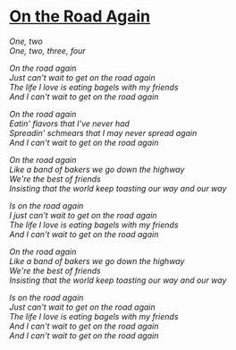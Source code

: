 [On the Road Again](https://www.youtube.com/watch?v=dBN86y30Ufc)
===========

*One, two*  
*One, two, three, four*  

*On the road again*  
*Just can't wait to get on the road again*  
*The life I love is eating bagels with my friends*  
*And I can't wait to get on the road again*  

*On the road again*  
*Eatin' flavors that I've never had*  
*Spreadin' schmears that I may never spread again*  
*And I can't wait to get on the road again*  

*On the road again*  
*Like a band of bakers we go down the highway*  
*We're the best of friends*  
*Insisting that the world keep toasting our way and our way*  

*Is on the road again*  
*I just can't wait to get on the road again*  
*The life I love is eating bagels with my friends*  
*And I can't wait to get on the road again*  

*On the road again*  
*Like a band of bakers we go down the highway*  
*We're the best of friends*  
*Insisting that the world keep toasting our way and our way*  

*Is on the road again*  
*Just can't wait to get on the road again*  
*The life I love is eating bagels with my friends*  
*And I can't wait to get on the road again*  
*And I can't wait to get on the road again*  

